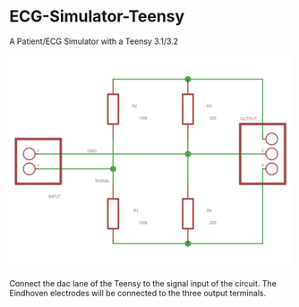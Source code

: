 # ECG-Simulator-Teensy
A Patient/ECG Simulator with a Teensy 3.1/3.2

![alt tag](https://github.com/Jan--Henrik/ECG-Simulator-Teensy/blob/master/circuit.png)

Connect the dac lane of the Teensy to the signal input of the circuit. The Eindhoven electrodes will be connected to the three output terminals.

